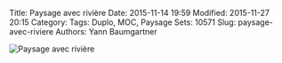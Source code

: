 Title: Paysage avec rivière
Date: 2015-11-14 19:59
Modified: 2015-11-27 20:15
Category:
Tags: Duplo, MOC, Paysage
Sets: 10571
Slug: paysage-avec-riviere
Authors: Yann Baumgartner

![Paysage avec rivière][paysage-avec-riviere]

[paysage-avec-riviere]: {filename}/images/paysage-avec-riviere.jpg  "Paysage avec rivière"
